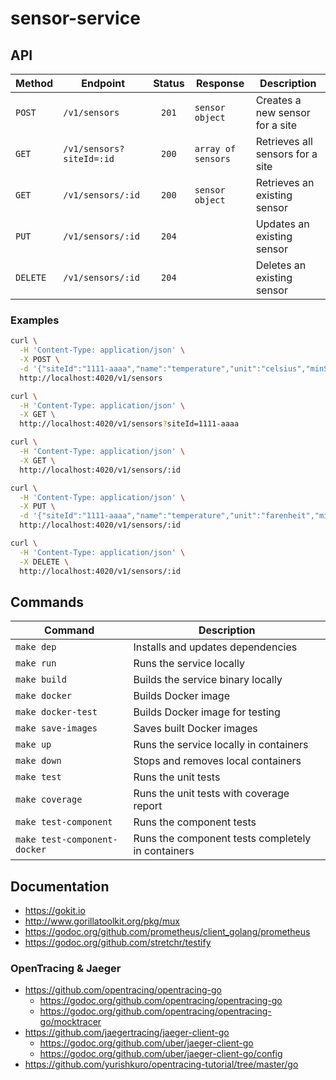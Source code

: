 # sensor-service

## API

| Method   | Endpoint                 | Status | Response           | Description                      |
|----------|--------------------------|:------:|--------------------|----------------------------------|
| `POST`   | `/v1/sensors`            | `201`  | `sensor object`    | Creates a new sensor for a site  |
| `GET`    | `/v1/sensors?siteId=:id` | `200`  | `array of sensors` | Retrieves all sensors for a site |
| `GET`    | `/v1/sensors/:id`        | `200`  | `sensor object`    | Retrieves an existing sensor     |
| `PUT`    | `/v1/sensors/:id`        | `204`  |                    | Updates an existing sensor       |
| `DELETE` | `/v1/sensors/:id`        | `204`  |                    | Deletes an existing sensor       |

### Examples

```bash
curl \
  -H 'Content-Type: application/json' \
  -X POST \
  -d '{"siteId":"1111-aaaa","name":"temperature","unit":"celsius","minSafe":-30.0,"maxSafe":30.0}' \
  http://localhost:4020/v1/sensors

curl \
  -H 'Content-Type: application/json' \
  -X GET \
  http://localhost:4020/v1/sensors?siteId=1111-aaaa

curl \
  -H 'Content-Type: application/json' \
  -X GET \
  http://localhost:4020/v1/sensors/:id

curl \
  -H 'Content-Type: application/json' \
  -X PUT \
  -d '{"siteId":"1111-aaaa","name":"temperature","unit":"farenheit","minSafe":-22.0,"maxSafe":86.0}' \
  http://localhost:4020/v1/sensors/:id

curl \
  -H 'Content-Type: application/json' \
  -X DELETE \
  http://localhost:4020/v1/sensors/:id
```

## Commands

| Command                      | Description                                       |
|------------------------------|---------------------------------------------------|
| `make dep`                   | Installs and updates dependencies                 |
| `make run`                   | Runs the service locally                          |
| `make build`                 | Builds the service binary locally                 |
| `make docker`                | Builds Docker image                               |
| `make docker-test`           | Builds Docker image for testing                   |
| `make save-images`           | Saves built Docker images                         |
| `make up`                    | Runs the service locally in containers            |
| `make down`                  | Stops and removes local containers                |
| `make test`                  | Runs the unit tests                               |
| `make coverage`              | Runs the unit tests with coverage report          |
| `make test-component`        | Runs the component tests                          |
| `make test-component-docker` | Runs the component tests completely in containers |

## Documentation

  - https://gokit.io
  - http://www.gorillatoolkit.org/pkg/mux
  - https://godoc.org/github.com/prometheus/client_golang/prometheus
  - https://godoc.org/github.com/stretchr/testify

### OpenTracing & Jaeger

  - https://github.com/opentracing/opentracing-go
    - https://godoc.org/github.com/opentracing/opentracing-go
    - https://godoc.org/github.com/opentracing/opentracing-go/mocktracer
  - https://github.com/jaegertracing/jaeger-client-go
    - https://godoc.org/github.com/uber/jaeger-client-go
    - https://godoc.org/github.com/uber/jaeger-client-go/config
  - https://github.com/yurishkuro/opentracing-tutorial/tree/master/go
